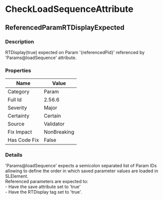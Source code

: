﻿---  
uid: Validator_2_56_6  
---

# CheckLoadSequenceAttribute

## ReferencedParamRTDisplayExpected

### Description

RTDisplay(true) expected on Param '{referencedPid}' referenced by 'Params@loadSequence' attribute.

### Properties

| Name         | Value       |
| ------------ | ----------- |
| Category     | Param       |
| Full Id      | 2.56.6      |
| Severity     | Major       |
| Certainty    | Certain     |
| Source       | Validator   |
| Fix Impact   | NonBreaking |
| Has Code Fix | False       |

### Details

'Params@loadSequence' expects a semicolon separated list of Param IDs allowing to define the order in which saved parameter values are loaded in SLElement.  
Referenced parameters are expected to:  
\- Have the save attribute set to 'true'  
\- Have the RTDisplay tag set to 'true'.
